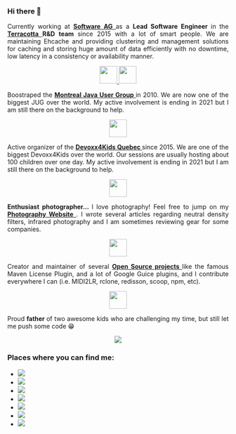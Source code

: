 <h3 align="justify">
	Hi there&nbsp;👋
</h3>
<p align="justify">
	Currently working at
	<strong>
		<a href="https://github.com/SoftwareAG">
			 Software AG
		</a>
	</strong>
	 as a
	<strong>
		 Lead Software Engineer
	</strong>
	 in the
	<strong>
		<a href="https://github.com/Terracotta-OSS">
			 Terracotta
		</a>
		 R&amp;D team
	</strong>
	 since 2015 with a lot of smart people. We are maintaining Ehcache and providing clustering and management solutions for caching and storing huge amount of data efficiently with no downtime, low latency in a consistency or availability manner.
</p>
<p align="center">
	<a href="https://github.com/SoftwareAG">
		<img src="https://www.softwareag.com/content/dam/softwareag/global/image/logos/sag/software-ag-logo-core-dark-opt.svg" height="40px" />
	</a>
	<a href="https://github.com/Terracotta-OSS">
		<img src="https://www.terracotta.org/images/Terracotta_Logo_sm.png" height="40px" />
	</a>
</p>
<p align="justify">
	Boostraped the
	<strong>
		<a href="https://www.montreal-jug.org/">
			 Montreal Java User Group
		</a>
	</strong>
	 in 2010. We are now one of the biggest JUG over the world. My active involvement is ending in 2021 but I am still there on the background to help.
</p>
<p align="center">
	<a href="https://www.montreal-jug.org/">
		<img src="https://www.montreal-jug.org/images/logo.png" height="40px" />
	</a>
</p>
<p align="justify">
	Active organizer of the
	<strong>
		<a href="http://www.devoxx4kids.org/quebec/">
			 Devoxx4Kids Quebec
		</a>
	</strong>
	 since 2015. We are one of the biggest Devoxx4Kids over the world. Our sessions are usually hosting about 100 children over one day. My active involvement is ending in 2021 but I am still there on the background to help.
</p>
<p align="center">
	<a href="http://www.devoxx4kids.org/quebec/">
		<img src="http://www.devoxx4kids.org/quebec/wp-content/uploads/sites/12/2014/06/D4K_QUEBEC_1000px.png" height="40px" />
	</a>
</p>
<p align="justify">
	<strong>
		 Enthusiast photographer...
	</strong>
	 I love photography! Feel free to jump on my
	<strong>
		<a href="https://www.mathieu.photography/">
			 Photography Website
		</a>
	</strong>
	 . I wrote several articles regarding neutral density filters, infrared photography and I am sometimes reviewing gear for some companies.
</p>
<p align="center">
	<a href="https://www.mathieu.photography/">
		<img src="https://photos.smugmug.com/Portfolio/i-rGb8mFx/8/712ba7bf/4K/_DSC5292-HDR-Pano.jpg" height="40px" />
	</a>
</p>
<p align="justify">
	Creator and maintainer of several
	<strong>
		<a href="https://code.mathieu.photography/">
			 Open Source projects
		</a>
	</strong>
	 like the famous Maven License Plugin, and a lot of Google Guice plugins, and I contribute everywhere I can (i.e. MIDI2LR, rclone, redisson, scoop, npm, etc).
</p>
<p align="center">
	<a href="https://code.mathieu.photography/">
		<img src="https://avatars.githubusercontent.com/u/4968812?s=200&amp;v=4" height="40px" />
	</a>
</p>
<p align="justify">
	Proud
	<strong>
		 father
	</strong>
	 of two awesome kids who are challenging my time, but still let me push some code&nbsp;😁
</p>
<p align="center">
	<a href="https://github.com/mathieucarbou/">
		<img src="https://github-readme-stats.vercel.app/api?username=mathieucarbou&amp;show_icons=true&amp;theme=graywhite&amp;count_private=true&amp;include_all_commits=true" />
	</a>
</p>
<h3 align="justify">
	Places where you can find me:
</h3>
<ul align="justify">
	<li>
		<a href="https://github.com/mathieucarbou/">
			<img src="https://img.shields.io/badge/github-mathieucarbou-211F1F?logo=github&amp;logoColor=white&amp;style=flat-square" />
		</a>
	</li>
	<li>
		<a href="https://www.linkedin.com/in/mathieucarbou/">
			<img src="https://img.shields.io/badge/linkedin-mathieucarbou-0072B1?logo=linkedin&amp;style=flat-square" />
		</a>
	</li>
	<li>
		<a href="https://twitter.com/mathieucarbou">
			<img src="https://img.shields.io/badge/twitter-mathieucarbou-4ea6e9?logo=linkedin&amp;style=flat-square" />
		</a>
	</li>
	<li>
		<a href="https://montrealjug.slack.com/">
			<img src="https://img.shields.io/badge/slack-montrealjug-50154f?logo=slack&amp;style=flat-square" />
		</a>
	</li>
	<li>
		<a href="https://www.mathieu.photography/">
			<img src="https://img.shields.io/badge/website-mathieu.photography-1BC?logo=react&amp;logoColor=white&amp;style=flat-square" />
		</a>
	</li>
	<li>
		<a href="https://blog.mathieu.photography/">
			<img src="https://img.shields.io/badge/tumblr-blog.mathieu.photography-314d69?logo=tumblr&amp;logoColor=white&amp;style=flat-square" />
		</a>
	</li>
	<li>
		<a href="https://www.instagram.com/mathieucarbou/">
			<img src="https://img.shields.io/badge/instagram-mathieucarbou-c7245e?logo=instagram&amp;style=flat-square" />
		</a>
	</li>
</ul>
